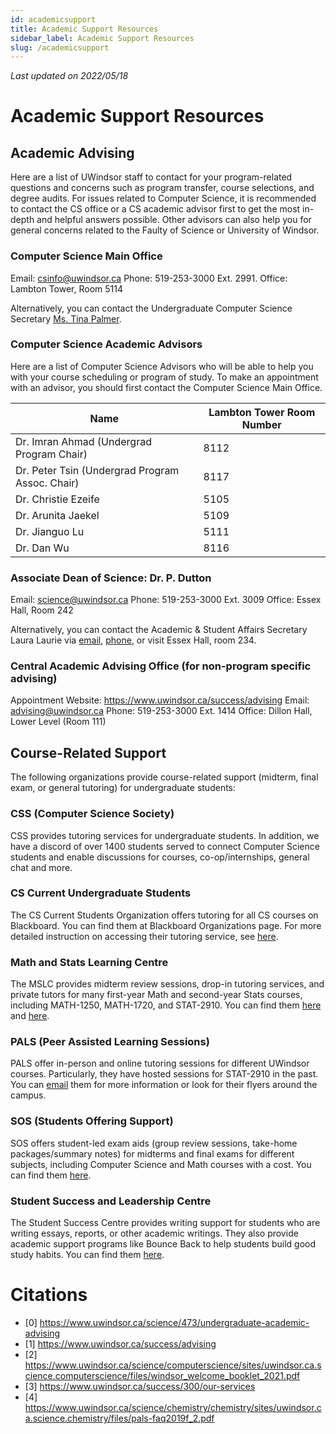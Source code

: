 ```yaml
---
id: academicsupport
title: Academic Support Resources
sidebar_label: Academic Support Resources
slug: /academicsupport
---
```


_Last updated on 2022/05/18_

# Academic Support Resources

## Academic Advising

Here are a list of UWindsor staff to contact for your program-related questions and concerns such as program transfer, course selections, and degree audits. For issues related to Computer Science, it is recommended to contact the CS office or a CS academic advisor first to get the most in-depth and helpful answers possible. Other advisors can also help you for general concerns related to the Faulty of Science or University of Windsor.

### Computer Science Main Office

Email: csinfo@uwindsor.ca
Phone: 519-253-3000 Ext. 2991.
Office: Lambton Tower, Room 5114

Alternatively, you can contact the Undergraduate Computer Science Secretary [Ms. Tina Palmer](mailto:tpalmer@uwindsor.ca).

### Computer Science Academic Advisors

Here are a list of Computer Science Advisors who will be able to help you with your course scheduling or program of study. To make an appointment with an advisor, you should first contact the Computer Science Main Office.

| Name                                            | Lambton Tower Room Number |
| ----------------------------------------------- | ------------------------- |
| Dr. Imran Ahmad (Undergrad Program Chair)       | 8112                      |
| Dr. Peter Tsin (Undergrad Program Assoc. Chair) | 8117                      |
| Dr. Christie Ezeife                             | 5105                      |
| Dr. Arunita Jaekel                              | 5109                      |
| Dr. Jianguo Lu                                  | 5111                      |
| Dr. Dan Wu                                      | 8116                      |

### Associate Dean of Science: Dr. P. Dutton

Email: science@uwindsor.ca
Phone: 519-253-3000 Ext. 3009
Office: Essex Hall, Room 242

Alternatively, you can contact the Academic & Student Affairs Secretary Laura Laurie via [email](mailto:scienceundergrad@uwindsor.ca), [phone](519-253-300 "x3011"), or visit Essex Hall, room 234.

### Central Academic Advising Office (for non-program specific advising)

Appointment Website: https://www.uwindsor.ca/success/advising
Email: advising@uwindsor.ca
Phone: 519-253-3000 Ext. 1414
Office: Dillon Hall, Lower Level (Room 111)

## Course-Related Support

The following organizations provide course-related support (midterm, final exam, or general tutoring) for undergraduate students:

### CSS (Computer Science Society)

CSS provides tutoring services for undergraduate students. In addition, we have a discord of over 1400 students served to connect Computer Science students and enable discussions for courses, co-op/internships, general chat and more.

### CS Current Undergraduate Students

The CS Current Students Organization offers tutoring for all CS courses on Blackboard. You can find them at Blackboard Organizations page. For more detailed instruction on accessing their tutoring service, see [here](https://www.uwindsor.ca/science/computerscience/1082/tutoring-and-academic-assistance).

### Math and Stats Learning Centre

The MSLC provides midterm review sessions, drop-in tutoring services, and private tutors for many first-year Math and second-year Stats courses, including MATH-1250, MATH-1720, and STAT-2910. You can find them [here](www.uwindsor.ca/science/math/675/students) and [here](https://www.uwindsor.ca/science/math/667/tutoring-services).

### PALS (Peer Assisted Learning Sessions)

PALS offer in-person and online tutoring sessions for different UWindsor courses. Particularly, they have hosted sessions for STAT-2910 in the past. You can [email](mailto:pals@uwindsor.ca) them for more information or look for their flyers around the campus.

### SOS (Students Offering Support)

SOS offers student-led exam aids (group review sessions, take-home packages/summary notes) for midterms and final exams for different subjects, including Computer Science and Math courses with a cost. You can find them [here](www.windsor.soscampus.com).

### Student Success and Leadership Centre

The Student Success Centre provides writing support for students who are writing essays, reports, or other academic writings. They also provide academic support programs like Bounce Back to help students build good study habits. You can find them [here](https://www.uwindsor.ca/success/).

# Citations

-   [0] https://www.uwindsor.ca/science/473/undergraduate-academic-advising
-   [1] https://www.uwindsor.ca/success/advising
-   [2] https://www.uwindsor.ca/science/computerscience/sites/uwindsor.ca.science.computerscience/files/windsor_welcome_booklet_2021.pdf
-   [3] https://www.uwindsor.ca/success/300/our-services
-   [4] https://www.uwindsor.ca/science/chemistry/chemistry/sites/uwindsor.ca.science.chemistry/files/pals-faq2019f_2.pdf
